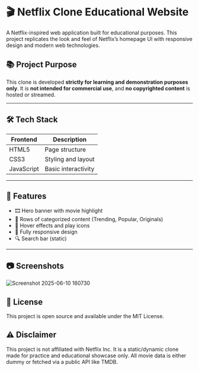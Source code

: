 # 🎬 Netflix Clone Educational Website

A Netflix-inspired web application built for educational purposes. This project replicates the look and feel of Netflix’s homepage UI with responsive design and modern web technologies.

## 📚 Project Purpose

This clone is developed **strictly for learning and demonstration purposes only**. It is **not intended for commercial use**, and **no copyrighted content** is hosted or streamed.

---

## 🛠️ Tech Stack

| Frontend | Description |
|----------|-------------|
| HTML5    | Page structure |
| CSS3     | Styling and layout |
| JavaScript | Basic interactivity |

---

## 🚀 Features

- 🎞️ Hero banner with movie highlight
- 📁 Rows of categorized content (Trending, Popular, Originals)
- 🎥 Hover effects and play icons
- 📱 Fully responsive design
- 🔍 Search bar (static)

---

## 📷 Screenshots
![Screenshot 2025-06-10 160730](https://github.com/user-attachments/assets/02ee555f-e2a3-4b1d-a785-f6fe42aa450d)

## 📄 License
This project is open source and available under the MIT License.

## ⚠️ Disclaimer
This project is not affiliated with Netflix Inc. It is a static/dynamic clone made for practice and educational showcase only. All movie data is either dummy or fetched via a public API like TMDB.
